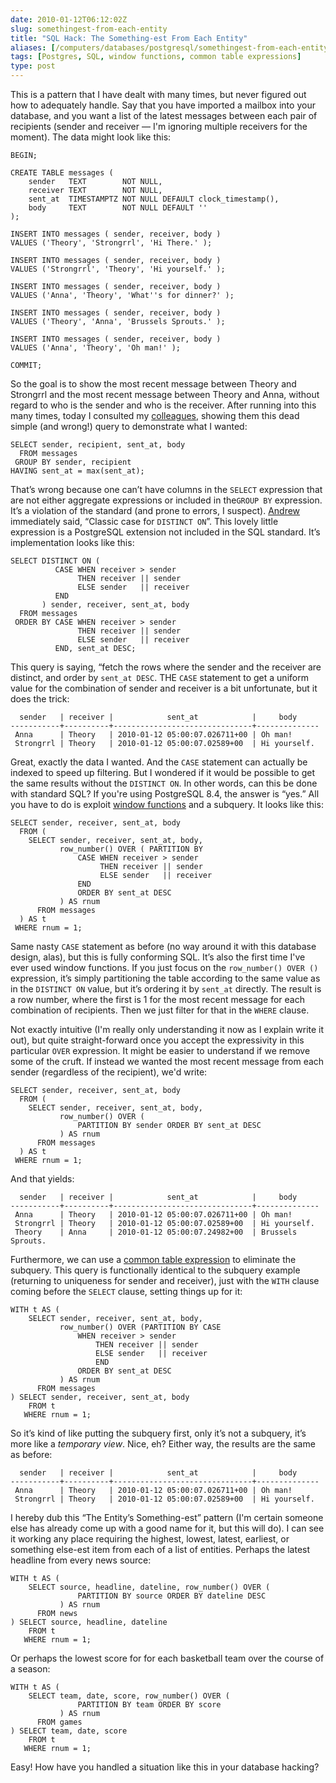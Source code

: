```yaml
--- 
date: 2010-01-12T06:12:02Z
slug: somethingest-from-each-entity
title: "SQL Hack: The Something-est From Each Entity"
aliases: [/computers/databases/postgresql/somethingest-from-each-entity.html]
tags: [Postgres, SQL, window functions, common table expressions]
type: post
---
```


This is a pattern that I have dealt with many times, but never figured out how
to adequately handle. Say that you have imported a mailbox into your database,
and you want a list of the latest messages between each pair of recipients
(sender and receiver — I'm ignoring multiple receivers for the moment). The data
might look like this:

``` postgres
BEGIN;

CREATE TABLE messages (
    sender   TEXT        NOT NULL,
    receiver TEXT        NOT NULL,
    sent_at  TIMESTAMPTZ NOT NULL DEFAULT clock_timestamp(),
    body     TEXT        NOT NULL DEFAULT ''
);

INSERT INTO messages ( sender, receiver, body )
VALUES ('Theory', 'Strongrrl', 'Hi There.' );

INSERT INTO messages ( sender, receiver, body )
VALUES ('Strongrrl', 'Theory', 'Hi yourself.' );

INSERT INTO messages ( sender, receiver, body )
VALUES ('Anna', 'Theory', 'What''s for dinner?' );

INSERT INTO messages ( sender, receiver, body )
VALUES ('Theory', 'Anna', 'Brussels Sprouts.' );

INSERT INTO messages ( sender, receiver, body )
VALUES ('Anna', 'Theory', 'Oh man!' );

COMMIT;
```

So the goal is to show the most recent message between Theory and Strongrrl and
the most recent message between Theory and Anna, without regard to who is the
sender and who is the receiver. After running into this many times, today I
consulted my [colleagues], showing them this dead simple (and wrong!) query to
demonstrate what I wanted:

``` postgres
SELECT sender, recipient, sent_at, body
  FROM messages
 GROUP BY sender, recipient
HAVING sent_at = max(sent_at);
```

That’s wrong because one can’t have columns in the `SELECT` expression that are
not either aggregate expressions or included in the`GROUP BY` expression. It’s a
violation of the standard (and prone to errors, I suspect). [Andrew] immediately
said, “Classic case for `DISTINCT ON`”. This lovely little expression is a
PostgreSQL extension not included in the SQL standard. It’s implementation looks
like this:

``` postgres
SELECT DISTINCT ON (
          CASE WHEN receiver > sender
               THEN receiver || sender
               ELSE sender   || receiver
          END
       ) sender, receiver, sent_at, body
  FROM messages
 ORDER BY CASE WHEN receiver > sender
               THEN receiver || sender
               ELSE sender   || receiver
          END, sent_at DESC;
```

This query is saying, “fetch the rows where the sender and the receiver are
distinct, and order by `sent_at DESC`. THE `CASE` statement to get a uniform
value for the combination of sender and receiver is a bit unfortunate, but it
does the trick:

      sender   | receiver |            sent_at            |     body     
    -----------+----------+-------------------------------+--------------
     Anna      | Theory   | 2010-01-12 05:00:07.026711+00 | Oh man!
     Strongrrl | Theory   | 2010-01-12 05:00:07.02589+00  | Hi yourself.

Great, exactly the data I wanted. And the `CASE` statement can actually be
indexed to speed up filtering. But I wondered if it would be possible to get the
same results without the `DISTINCT ON`. In other words, can this be done with
standard SQL? If you're using PostgreSQL 8.4, the answer is “yes.” All you have
to do is exploit [window functions] and a subquery. It looks like this:

``` postgres
SELECT sender, receiver, sent_at, body
  FROM (
    SELECT sender, receiver, sent_at, body,
           row_number() OVER ( PARTITION BY 
               CASE WHEN receiver > sender
                    THEN receiver || sender
                    ELSE sender   || receiver
               END
               ORDER BY sent_at DESC
           ) AS rnum
      FROM messages
  ) AS t
 WHERE rnum = 1;
```

Same nasty `CASE` statement as before (no way around it with this database
design, alas), but this is fully conforming SQL. It’s also the first time I've
ever used window functions. If you just focus on the `row_number() OVER ()`
expression, it’s simply partitioning the table according to the same value as in
the `DISTINCT ON` value, but it’s ordering it by `sent_at` directly. The result
is a row number, where the first is 1 for the most recent message for each
combination of recipients. Then we just filter for that in the `WHERE` clause.

Not exactly intuitive (I'm really only understanding it now as I explain write
it out), but quite straight-forward once you accept the expressivity in this
particular `OVER` expression. It might be easier to understand if we remove some
of the cruft. If instead we wanted the most recent message from each sender
(regardless of the recipient), we'd write:

``` postgres
SELECT sender, receiver, sent_at, body
  FROM (
    SELECT sender, receiver, sent_at, body,
           row_number() OVER (
               PARTITION BY sender ORDER BY sent_at DESC
           ) AS rnum
      FROM messages
  ) AS t
 WHERE rnum = 1;
```

And that yields:

      sender   | receiver |            sent_at            |     body     
    -----------+----------+-------------------------------+--------------
     Anna      | Theory   | 2010-01-12 05:00:07.026711+00 | Oh man!
     Strongrrl | Theory   | 2010-01-12 05:00:07.02589+00  | Hi yourself.
     Theory    | Anna     | 2010-01-12 05:00:07.24982+00  | Brussels Sprouts.

Furthermore, we can use a [common table expression] to eliminate the subquery.
This query is functionally identical to the subquery example (returning to
uniqueness for sender and receiver), just with the `WITH` clause coming before
the `SELECT` clause, setting things up for it:

``` postgres
WITH t AS (
    SELECT sender, receiver, sent_at, body,
           row_number() OVER (PARTITION BY CASE
               WHEN receiver > sender
                   THEN receiver || sender
                   ELSE sender   || receiver
                   END
               ORDER BY sent_at DESC
           ) AS rnum
      FROM messages
) SELECT sender, receiver, sent_at, body
    FROM t
   WHERE rnum = 1;
```

So it’s kind of like putting the subquery first, only it’s not a subquery, it’s
more like a *temporary view*. Nice, eh? Either way, the results are the same as
before:

      sender   | receiver |            sent_at            |     body     
    -----------+----------+-------------------------------+--------------
     Anna      | Theory   | 2010-01-12 05:00:07.026711+00 | Oh man!
     Strongrrl | Theory   | 2010-01-12 05:00:07.02589+00  | Hi yourself.

I hereby dub this “The Entity’s Something-est” pattern (I'm certain someone else
has already come up with a good name for it, but this will do). I can see it
working any place requiring the highest, lowest, latest, earliest, or something
else-est item from each of a list of entities. Perhaps the latest headline from
every news source:

``` postgres
WITH t AS (
    SELECT source, headline, dateline, row_number() OVER (
               PARTITION BY source ORDER BY dateline DESC
           ) AS rnum
      FROM news
) SELECT source, headline, dateline
    FROM t
   WHERE rnum = 1;
```

Or perhaps the lowest score for for each basketball team over the course of a
season:

``` postgres
WITH t AS (
    SELECT team, date, score, row_number() OVER (
               PARTITION BY team ORDER BY score
           ) AS rnum
      FROM games
) SELECT team, date, score
    FROM t
   WHERE rnum = 1;
```

Easy! How have you handled a situation like this in your database hacking?

  [colleagues]: http://www.pgexperts.com/people.html "PostgreSQL Experts"
  [Andrew]: http://people.planetpostgresql.org/andrew/
    "Andrew's PostgreSQL blog"
  [window functions]: http://www.postgresql.org/docs/current/static/tutorial-window.html
    "PostgreSQL Documentation: Window Functions"
  [common table expression]: http://www.postgresql.org/docs/current/static/queries-with.html
    "PostgreSQL Documentation: WITH Queries"
